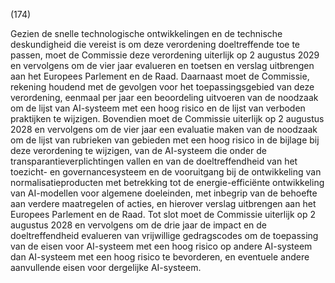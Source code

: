 (174)

Gezien de snelle technologische ontwikkelingen en de technische deskundigheid die vereist is om deze verordening doeltreffende toe te passen, moet de Commissie deze verordening uiterlijk op 2 augustus 2029 en vervolgens om de vier jaar evalueren en toetsen en verslag uitbrengen aan het Europees Parlement en de Raad. Daarnaast moet de Commissie, rekening houdend met de gevolgen voor het toepassingsgebied van deze verordening, eenmaal per jaar een beoordeling uitvoeren van de noodzaak om de lijst van AI-systeem met een hoog risico en de lijst van verboden praktijken te wijzigen. Bovendien moet de Commissie uiterlijk op 2 augustus 2028 en vervolgens om de vier jaar een evaluatie maken van de noodzaak om de lijst van rubrieken van gebieden met een hoog risico in de bijlage bij deze verordening te wijzigen, van de AI-systeem die onder de transparantieverplichtingen vallen en van de doeltreffendheid van het toezicht- en governancesysteem en de vooruitgang bij de ontwikkeling van normalisatieproducten met betrekking tot de energie-efficiënte ontwikkeling van AI-modellen voor algemene doeleinden, met inbegrip van de behoefte aan verdere maatregelen of acties, en hierover verslag uitbrengen aan het Europees Parlement en de Raad. Tot slot moet de Commissie uiterlijk op 2 augustus 2028 en vervolgens om de drie jaar de impact en de doeltreffendheid evalueren van vrijwillige gedragscodes om de toepassing van de eisen voor AI-systeem met een hoog risico op andere AI-systeem dan AI-systeem met een hoog risico te bevorderen, en eventuele andere aanvullende eisen voor dergelijke AI-systeem.
